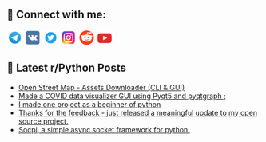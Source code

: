 ## 🔎 Connect with me:
[<img src="https://github.com/bullbesh/bullbesh/blob/main/images/Telegram.png" width="32" height="32" />](https://t.me/bullbesh)
[<img src="https://github.com/bullbesh/bullbesh/blob/main/images/VK.png" width="32" height="32" />](https://vk.com/bullbesh)
[<img src="https://github.com/bullbesh/bullbesh/blob/main/images/Twitter.png" width="32" height="32" />](https://twitter.com/bullbesh1)
[<img src="https://github.com/bullbesh/bullbesh/blob/main/images/Instagram.png" width="32" height="32" />](https://www.instagram.com/bullbesh)
[<img src="https://github.com/bullbesh/bullbesh/blob/main/images/Reddit.png" width="32" height="32" />](https://www.reddit.com/user/bullbesh)
[<img src="https://github.com/bullbesh/bullbesh/blob/main/images/YouTube.png" width="32" height="32" />](https://www.youtube.com/channel/UCtfjRs6uzgq5mfm8S06WTcg)

## 📕 Latest r/Python Posts
<!-- BLOG-POST-LIST:START -->
- [Open Street Map - Assets Downloader &lpar;CLI &amp; GUI&rpar;](https://www.reddit.com/r/Python/comments/wc8o4s/open_street_map_assets_downloader_cli_gui/)
- [Made a COVID data visualizer GUI using Pyqt5 and pyqtgraph ;](https://www.reddit.com/r/Python/comments/wc8ffq/made_a_covid_data_visualizer_gui_using_pyqt5_and/)
- [I made one project as a beginner of python](https://www.reddit.com/r/Python/comments/wc7w1m/i_made_one_project_as_a_beginner_of_python/)
- [Thanks for the feedback - just released a meaningful update to my open source project.](https://www.reddit.com/r/Python/comments/wc7qwu/thanks_for_the_feedback_just_released_a/)
- [Socpi, a simple async socket framework for python.](https://www.reddit.com/r/Python/comments/wc5l1w/socpi_a_simple_async_socket_framework_for_python/)
<!-- BLOG-POST-LIST:END -->
